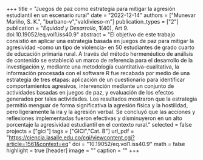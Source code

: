 +++
title = "Juegos de paz como estrategia para mitigar la agresión estudiantil en un escenario rural"
date = "2022-12-14"
authors = ["Munevar Mariño, S. K.", "burbano-v","valdivieso-m"]
publication_types = ["2"]
publication = "*Equidad y Desarrollo*, **1**(40), Art 9. doi:10.19052/eq.vol1.iss40.9"
abstract = "El objetivo de este trabajo consistió en aplicar una estrategia basada en juegos de paz para mitigar la agresividad -como un tipo de violencia- en 50 estudiantes de grado cuarto de educación primaria rural. A través del método hermenéutico de análisis de contenido se estableció un marco de referencia para el desarrollo de la investigación y, mediante una metodología cuantitativa-cualitativa, la información procesada con el software R fue recabada por medio de una estrategia de tres etapas: aplicación de un cuestionario para identificar comportamientos agresivos, intervención mediante un conjunto de actividades basadas en juegos de paz, y evaluación de los efectos generados por tales actividades. Los resultados mostraron que la estrategia permitió menguar de forma significativa la agresión física y la hostilidad, pero ligeramente la ira y la agresión verbal. Se concluyó que las acciones y reflexiones implementadas fueron efectivas y disminuyeron en un alto porcentaje la agresividad estudiantil en el contexto rural."
selected = false
projects = ["gici"]
tags = ["GICI","Cat. B"]
url_pdf = "https://ciencia.lasalle.edu.co/cgi/viewcontent.cgi?article=1561&context=eq"
doi = "10.19052/eq.vol1.iss40.9"
math = false
highlight = true
[header]
image = ""
caption = ""
+++
